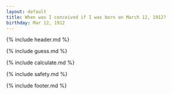 ```yaml
---
layout: default
title: When was I conceived if I was born on March 12, 1912?
birthday: Mar 12, 1912
---
```


{% include header.md %}

{% include guess.md %}

{% include calculate.md %}

{% include safety.md %}

{% include footer.md %}



